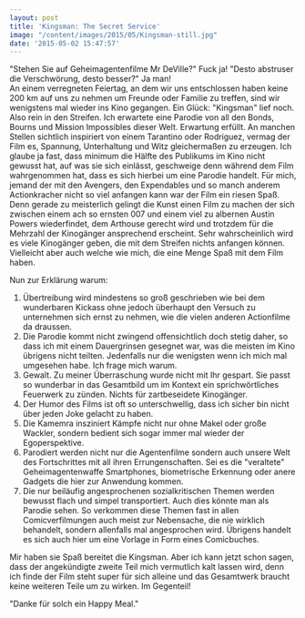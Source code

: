 ```yaml
---
layout: post
title: 'Kingsman: The Secret Service'
image: "/content/images/2015/05/Kingsman-still.jpg"
date: '2015-05-02 15:47:57'
---
```


"Stehen Sie auf Geheimagentenfilme Mr DeVille?" Fuck ja! "Desto abstruser die Verschwörung, desto besser?" Ja man!  
An einem verregneten Feiertag, an dem wir uns entschlossen haben keine 200 km auf uns zu nehmen um Freunde oder Familie zu treffen, sind wir wenigstens mal wieder ins Kino gegangen. Ein Glück: "Kingsman" lief noch. Also rein in den Streifen. Ich erwartete eine Parodie von all den Bonds, Bourns und Mission Impossibles dieser Welt. Erwartung erfüllt. An manchen Stellen sichtlich inspiriert von einem Tarantino oder Rodriguez, vermag der Film es, Spannung, Unterhaltung und Witz gleichermaßen zu erzeugen. Ich glaube ja fast, dass minimum die Hälfte des Publikums im Kino nicht gewusst hat, auf was sie sich einlässt, geschweige denn während dem Film wahrgenommen hat, dass es sich hierbei um eine Parodie handelt. Für mich, jemand der mit den Avengers, den Expendables und so manch anderem Actionkracher nicht so viel anfangen kann war der Film ein riesen Spaß. 
Denn gerade zu meisterlich gelingt die Kunst einen Film zu machen der sich zwischen einem ach so ernsten 007 und einem viel zu albernen Austin Powers wiederfindet, dem Arthouse gerecht wird und trotzdem für die Mehrzahl der Kinogänger ansprechend erscheint. Sehr wahrscheinlich wird es viele Kinogänger geben, die mit dem Streifen nichts anfangen können. Vielleicht aber auch welche wie mich, die eine Menge Spaß mit dem Film haben. 

Nun zur Erklärung warum:

1. Übertreibung wird mindestens so groß geschrieben wie bei dem wunderbaren Kickass ohne  jedoch überhaupt den Versuch zu unternehmen sich ernst zu nehmen, wie die vielen anderen  Actionfilme da draussen. 
2. Die Parodie kommt nicht zwingend offensichtlich doch stetig daher, so dass ich mit einem Dauergrinsen gesegnet war, was die meisten im Kino übrigens nicht teilten. Jedenfalls nur die wenigsten wenn ich mich mal umgesehen habe. Ich frage mich warum. 
3. Gewalt. Zu meiner Überraschung wurde nicht mit Ihr gespart. Sie passt so wunderbar in das Gesamtbild um im Kontext ein sprichwörtliches Feuerwerk zu zünden. Nichts für zartbeseidete Kinogänger.
4. Der Humor des Films ist oft so unterschwellig, dass ich sicher bin nicht über jeden Joke gelacht zu haben.
5. Die Kamemra insziniert Kämpfe nicht nur ohne Makel oder große Wackler, sondern bedient sich sogar immer mal wieder der Egoperspektive. 
6. Parodiert werden nicht nur die Agentenfilme sondern auch unsere Welt des Fortschrittes mit all ihren Errungenschaften. Sei es die "veraltete" Geheimagentenwaffe  Smartphones, biometrische Erkennung oder anere Gadgets die hier zur Anwendung kommen.
7. Die nur beiläufig angesprochenen sozialkritischen Themen werden bewusst flach und simpel transportiert. Auch dies könnte man als Parodie sehen. So verkommen diese Themen fast in allen Comicverfilmungen auch meist zur Nebensache, die nie wirklich behandelt, sondern allenfalls mal angesprochen wird. Übrigens handelt es sich auch hier um eine Vorlage in Form eines Comicbuches.

Mir haben sie Spaß bereitet die Kingsman. Aber ich kann jetzt schon sagen, dass der angekündigte zweite Teil mich vermutlich kalt lassen wird, denn ich finde der Film steht super für sich alleine und das Gesamtwerk braucht keine weiteren Teile um zu wirken. Im Gegenteil!

"Danke für solch ein Happy Meal."